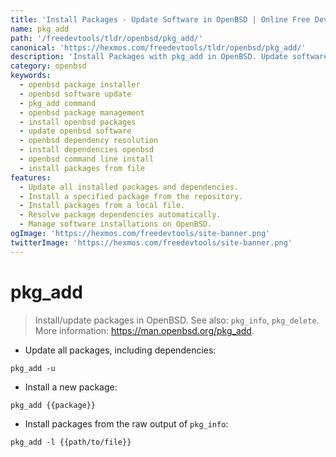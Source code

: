 ```yaml
---
title: 'Install Packages - Update Software in OpenBSD | Online Free DevTools by Hexmos'
name: pkg_add
path: '/freedevtools/tldr/openbsd/pkg_add/'
canonical: 'https://hexmos.com/freedevtools/tldr/openbsd/pkg_add/'
description: 'Install Packages with pkg_add in OpenBSD. Update software and dependencies easily. Free online tool, no registration required.'
category: openbsd
keywords:
  - openbsd package installer
  - openbsd software update
  - pkg_add command
  - openbsd package management
  - install openbsd packages
  - update openbsd software
  - openbsd dependency resolution
  - install dependencies openbsd
  - openbsd command line install
  - install packages from file
features:
  - Update all installed packages and dependencies.
  - Install a specified package from the repository.
  - Install packages from a local file.
  - Resolve package dependencies automatically.
  - Manage software installations on OpenBSD.
ogImage: 'https://hexmos.com/freedevtools/site-banner.png'
twitterImage: 'https://hexmos.com/freedevtools/site-banner.png'
---
```


# pkg_add

> Install/update packages in OpenBSD.
> See also: `pkg_info`, `pkg_delete`.
> More information: <https://man.openbsd.org/pkg_add>.

- Update all packages, including dependencies:

`pkg_add -u`

- Install a new package:

`pkg_add {{package}}`

- Install packages from the raw output of `pkg_info`:

`pkg_add -l {{path/to/file}}`
